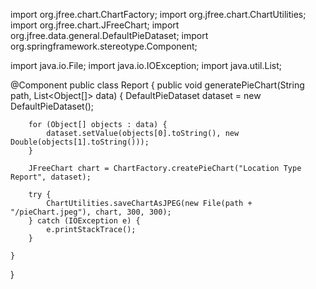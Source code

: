 import org.jfree.chart.ChartFactory;
import org.jfree.chart.ChartUtilities;
import org.jfree.chart.JFreeChart;
import org.jfree.data.general.DefaultPieDataset;
import org.springframework.stereotype.Component;

import java.io.File;
import java.io.IOException;
import java.util.List;

@Component
public class Report {
public void generatePieChart(String path, List<Object[]> data) {
DefaultPieDataset dataset = new DefaultPieDataset();

        for (Object[] objects : data) {
            dataset.setValue(objects[0].toString(), new Double(objects[1].toString()));
        }

        JFreeChart chart = ChartFactory.createPieChart("Location Type Report", dataset);

        try {
            ChartUtilities.saveChartAsJPEG(new File(path + "/pieChart.jpeg"), chart, 300, 300);
        } catch (IOException e) {
            e.printStackTrace();
        }

    }

}